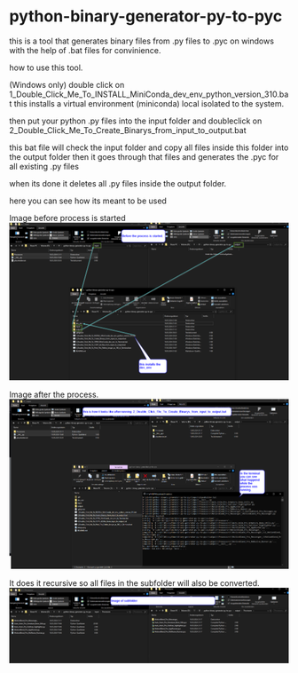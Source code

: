 # python-binary-generator-py-to-pyc
this is a tool that generates binary files from .py files to .pyc on windows with the help of .bat files for convinience.


how to use this tool.

(Windows only)
double click on 
1_Double_Click_Me_To_INSTALL_MiniConda_dev_env_python_version_310.bat
this installs a virtual environment (miniconda) local isolated to the system.

then put your python .py files into the input folder and doubleclick 
on 
2_Double_Click_Me_To_Create_Binarys_from_input_to_output.bat

this bat file will check the input folder and copy all files inside this folder
into the output folder
then it goes through that files and generates the .pyc for all existing .py files

when its done it deletes all .py files inside the output folder.



here you can see how its meant to be used

Image before process is started
![alt text](image.png)


Image after the process.
![alt text](image-1.png)

It does it recursive so all files in the subfolder will also be converted.
![alt text](image-2.png)


